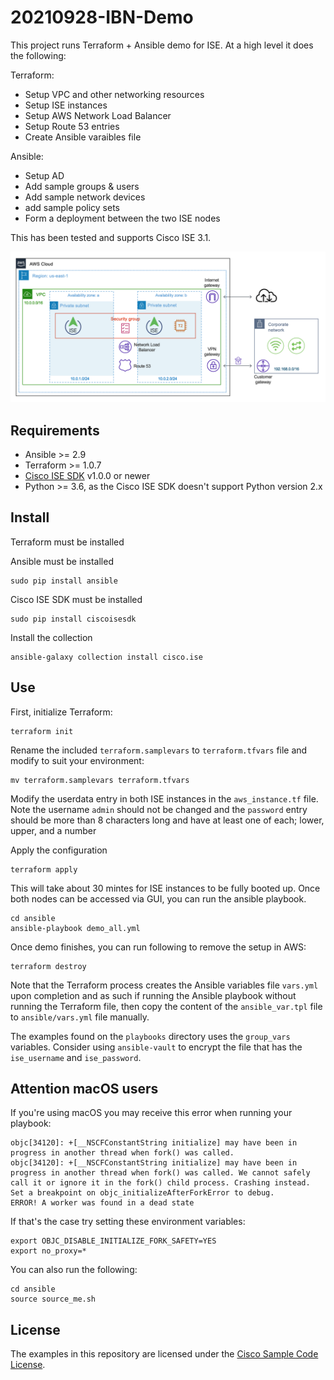 # 20210928-IBN-Demo

This project runs Terraform + Ansible demo for ISE. At a high level it does the following:

Terraform:
- Setup VPC and other networking resources
- Setup ISE instances
- Setup AWS Network Load Balancer
- Setup Route 53 entries
- Create Ansible varaibles file

Ansible:
- Setup AD
- Add sample groups & users
- Add sample network devices
- add sample policy sets
- Form a deployment between the two ISE nodes

This has been tested and supports Cisco ISE 3.1.

![Diagram](demo_setup.png)

## Requirements
- Ansible >= 2.9
- Terraform >= 1.0.7
- [Cisco ISE SDK](https://github.com/CiscoISE/ciscoisesdk) v1.0.0 or newer
- Python >= 3.6, as the Cisco ISE SDK doesn't support Python version 2.x

## Install
Terraform must be installed

Ansible must be installed
```
sudo pip install ansible
```

Cisco ISE SDK must be installed
```
sudo pip install ciscoisesdk
```

Install the collection
```
ansible-galaxy collection install cisco.ise
```

## Use
First, initialize Terraform:
```
terraform init
```

Rename the included `terraform.samplevars` to `terraform.tfvars` file and modify to suit your environment:
```
mv terraform.samplevars terraform.tfvars
```

Modify the userdata entry in both ISE instances in the `aws_instance.tf` file. Note the username `admin` should not be changed and the `password` entry should be more than 8 characters long and have at least one of each; lower, upper, and a number

Apply the configuration
```
terraform apply
```

This will take about 30 mintes for ISE instances to be fully booted up. Once both nodes can be accessed via GUI, you can run the ansible playbook.
```
cd ansible
ansible-playbook demo_all.yml
```

Once demo finishes, you can run following to remove the setup in AWS:
```
terraform destroy
```

Note that the Terraform process creates the Ansible variables file `vars.yml` upon completion and as such if running the Ansible playbook without running the Terraform file, then copy the content of the `ansible_var.tpl` file to `ansible/vars.yml` file manually.

The examples found on the `playbooks` directory uses the `group_vars` variables. Consider using `ansible-vault` to encrypt the file that has the `ise_username` and `ise_password`.

## Attention macOS users

If you're using macOS you may receive this error when running your playbook:

```
objc[34120]: +[__NSCFConstantString initialize] may have been in progress in another thread when fork() was called.
objc[34120]: +[__NSCFConstantString initialize] may have been in progress in another thread when fork() was called. We cannot safely call it or ignore it in the fork() child process. Crashing instead. Set a breakpoint on objc_initializeAfterForkError to debug.
ERROR! A worker was found in a dead state
```

If that's the case try setting these environment variables:
```
export OBJC_DISABLE_INITIALIZE_FORK_SAFETY=YES
export no_proxy=*
```

You can also run the following:
```
cd ansible
source source_me.sh
```

## License

The examples in this repository are licensed under the [Cisco Sample Code License](https://developer.cisco.com/site/license/cisco-sample-code-license/).
